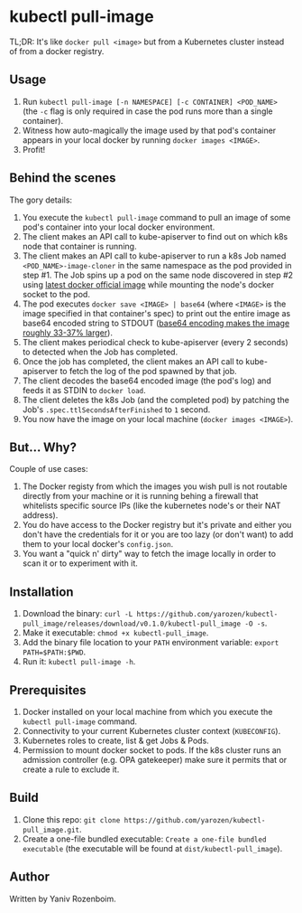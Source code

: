 # kubectl pull-image
TL;DR: It's like `docker pull <image>` but from a Kubernetes cluster instead of from a docker registry.

## Usage
1. Run `kubectl pull-image [-n NAMESPACE] [-c CONTAINER] <POD_NAME>` (the `-c` flag is only required in case the pod runs more than a single container).
2. Witness how auto-magically the image used by that pod's container appears in your local docker by running `docker images <IMAGE>`.
3. Profit!

## Behind the scenes
The gory details:
1. You execute the `kubectl pull-image` command to pull an image of some pod's container into your local docker environment.
2. The client makes an API call to kube-apiserver to find out on which k8s node that container is running.
3. The client makes an API call to kube-apiserver to run a k8s Job named `<POD_NAME>-image-cloner` in the same namespace as the pod provided in step #1. The Job spins up a pod on the same node discovered in step #2 using [latest docker official image](https://hub.docker.com/_/docker) while mounting the node's docker socket to the pod.
4. The pod executes `docker save <IMAGE> | base64` (where `<IMAGE>` is the image specified in that container's spec) to print out the entire image as base64 encoded string to STDOUT ([base64 encoding makes the image roughly 33-37% larger](https://en.wikipedia.org/wiki/Base64#:~:text=This%20encoding%20causes%20an%20overhead%20of%2033%E2%80%9337%25%20(33%25%20by%20the%20encoding%20itself%3B%20up%20to%204%25%20more%20by%20the%20inserted%20line%20breaks))).
5. The client makes periodical check to kube-apiserver (every 2 seconds) to detected when the Job has completed.
6. Once the job has completed, the client makes an API call to kube-apiserver to fetch the log of the pod spawned by that job.
7. The client decodes the base64 encoded image (the pod's log) and feeds it as STDIN to `docker load`.
8. The client deletes the k8s Job (and the completed pod) by patching the Job's `.spec.ttlSecondsAfterFinished` to `1` second.
9. You now have the image on your local machine (`docker images <IMAGE>`).

## But... Why?
Couple of use cases:
1. The Docker registy from which the images you wish pull is not routable directly from your machine or it is running behing a firewall that whitelists specific source IPs (like the kubernetes node's or their NAT address).
2. You do have access to the Docker registry but it's private and either you don't have the credentials for it or you are too lazy (or don't want) to add them to your local docker's `config.json`.
3. You want a "quick n' dirty" way to fetch the image locally in order to scan it or to experiment with it.

## Installation
1. Download the binary: `curl -L https://github.com/yarozen/kubectl-pull_image/releases/download/v0.1.0/kubectl-pull_image -O -s`.
2. Make it executable: `chmod +x kubectl-pull_image`.
3. Add the binary file location to your `PATH` environment variable: `export PATH=$PATH:$PWD`.
3. Run it: `kubectl pull-image -h`.

## Prerequisites
1. Docker installed on your local machine from which you execute the `kubectl pull-image` command.
2. Connectivity to your current Kubernetes cluster context (`KUBECONFIG`).
3. Kubernetes roles to create, list & get Jobs & Pods.
4. Permission to mount docker socket to pods. If the k8s cluster runs an admission controller (e.g. OPA gatekeeper) make sure it permits that or create a rule to exclude it. 

## Build
1. Clone this repo: `git clone https://github.com/yarozen/kubectl-pull_image.git`.
2. Create a one-file bundled executable: `Create a one-file bundled executable` (the executable will be found at `dist/kubectl-pull_image`).

## Author
Written by Yaniv Rozenboim.


